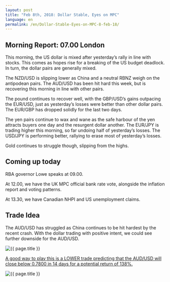 ```yaml
---
layout: post
title: "Feb 8th, 2018: Dollar Stable, Eyes on MPC"
language: en
permalink: /en/Dollar-Stable-Eyes-on-MPC-8-feb-18/
---
```

## Morning Report: 07.00 London

This morning, the US dollar is mixed after yesterday’s rally in line with stocks. This comes as hopes rise for a breaking of the US budget deadlock. In turn, the dollar pairs are generally mixed. 

The NZD/USD is slipping lower as China and a neutral RBNZ weigh on the antipodean pairs. The AUD/USD has been hit hard this week, but is recovering this morning in line with other pairs.

The pound continues to recover well, with the GBP/USD’s gains outpacing the EUR/USD, just as yesterday’s losses were better than other dollar pairs. The EUR/GBP has dropped solidly for the last two days. 

The yen pairs continue to wax and wane as the safe harbour of the yen attracts buyers one day and the resurgent dollar another. The EUR/JPY is trading higher this morning, so far undoing half of yesterday’s losses. The USD/JPY is performing better, rallying to erase most of yesterday’s losses. 

Gold continues to struggle though, slipping from the highs. 

## Coming up today 

RBA governor Lowe speaks at 09.00. 

At 12.00, we have the UK MPC official bank rate vote, alongside the inflation report and voting patterns. 

At 13.30, we have Canadian NHPI and US unemployment claims. 

## Trade Idea

The AUD/USD has struggled as China continues to be hit hardest by the recent crash. With the dollar trading with positive intent, we could see further downside for the AUD/USD.

<img class="post-image" src="{{ site.url }}/images/feb-18/2018-02-08_07-28-46.jpg" alt="{{ page.title }}" title="{{ page.title }}">

<a href="%LINK%%?currency=GBP&market=forex&underlying=frxAUDUSD&formname=higherlower&duration_amount=14&duration_units=d&amount=10&amount_type=payout&expiry_type=duration&barrier=0.7800" target="_blank">A good way to play this is a LOWER trade predicting that the AUD/USD will close below 0.7800 in 14 days for a potential return of 138%.</a>

<img class="post-image" src="{{ site.url }}/images/feb-18/2018-02-08_07-36-00.jpg" alt="{{ page.title }}" title="{{ page.title }}">
